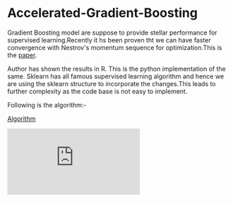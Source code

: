 # Accelerated-Gradient-Boosting

Gradient Boosting model are suppose to provide stellar performance for supervised learning.Recently it hs been proven tht we can have faster convergence with Nestrov's momentum sequence for optimization.This is the [paper](https://arxiv.org/abs/1803.02042).

Author has shown the results in R. This is the python implementation of the same. Sklearn has all famous supervised learning algorithm and hence we are using the sklearn structure to incorporate the changes.This leads to further complexity as the code base is not easy to implement. 

Following is the algorithm:-


[Algorithm](https://github.com/avinashbarnwal/Accelerated-Gradient-Boosting/blob/master/document/boosting-algorithm.pdf)

![alt text](https://github.com/avinashbarnwal/Accelerated-Gradient-Boosting/blob/master/document/boosting-algorithm.pdf)
